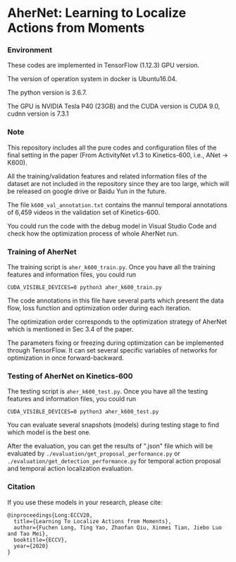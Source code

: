 # AherNet: Learning to Localize Actions from Moments

### Environment

These codes are implemented in TensorFlow (1.12.3) GPU version. 

The version of operation system in docker is Ubuntu16.04.

The python version is 3.6.7. 

The GPU is NVIDIA Tesla P40 (23GB) and the CUDA version is CUDA 9.0, cudnn version is 7.3.1

### Note
This repository includes all the pure codes and configuration files of the final setting in the paper (From ActivityNet v1.3 to Kinetics-600, i.e., ANet -> K600).

All the training/validation features and related information files of the dataset are not included in the repository since they are too large, which will be released on google drive or Baidu Yun in the future. 

The file `k600_val_annotation.txt` contains the mannul temporal annotations of 6,459 videos in the validation set of Kinetics-600.

You could run the code with the debug model in Visual Studio Code and check how the optimization process of whole AherNet run. 


### Training of AherNet

The training script is `aher_k600_train.py`. 
Once you have all the training features and information files, you could run

```
CUDA_VISIBLE_DEVICES=0 python3 aher_k600_train.py
```
The code annotations in this file have several parts which present the data flow, loss function and optimization order during each iteration. 

The optimization order corresponds to the optimization strategy of AherNet which is mentioned in Sec 3.4 of the paper. 

The parameters fixing or freezing during optimization can be implemented through TensorFlow. It can set several specific variables of networks for optimization in once forward-backward.


### Testing of AherNet on Kinetics-600

The testing script is `aher_k600_test.py`. 
Once you have all the testing features and information files, you could run

```
CUDA_VISIBLE_DEVICES=0 python3 aher_k600_test.py
```
You can evaluate several snapshots (models) during testing stage to find which model is the best one.

After the evaluation, you can get the results of ".json" file which will be evaluated by `./evaluation/get_proposal_performance.py` or `./evaluation/get_detection_performance.py` for temporal action proposal and temporal action localization evaluation.


### Citation

If you use these models in your research, please cite:

    @inproceedings{Long:ECCV20,
      title={Learning To Localize Actions from Moments},
      author={Fuchen Long, Ting Yao, Zhaofan Qiu, Xinmei Tian, Jiebo Luo and Tao Mei},
      booktitle={ECCV},
      year={2020}
    }